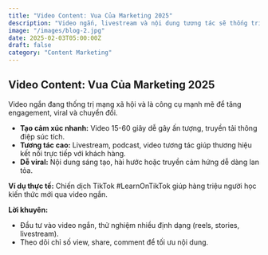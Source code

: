 ```yaml
---
title: "Video Content: Vua Của Marketing 2025"
description: "Video ngắn, livestream và nội dung tương tác sẽ thống trị chiến lược content marketing năm 2025."
image: "/images/blog-2.jpg"
date: 2025-02-03T05:00:00Z
draft: false
category: "Content Marketing"
---
```


## Video Content: Vua Của Marketing 2025

Video ngắn đang thống trị mạng xã hội và là công cụ mạnh mẽ để tăng engagement, viral và chuyển đổi.

- **Tạo cảm xúc nhanh:** Video 15-60 giây dễ gây ấn tượng, truyền tải thông điệp súc tích.
- **Tương tác cao:** Livestream, podcast, video tương tác giúp thương hiệu kết nối trực tiếp với khách hàng.
- **Dễ viral:** Nội dung sáng tạo, hài hước hoặc truyền cảm hứng dễ dàng lan tỏa.

**Ví dụ thực tế:**
Chiến dịch TikTok #LearnOnTikTok giúp hàng triệu người học kiến thức mới qua video ngắn.

**Lời khuyên:**
- Đầu tư vào video ngắn, thử nghiệm nhiều định dạng (reels, stories, livestream).
- Theo dõi chỉ số view, share, comment để tối ưu nội dung. 